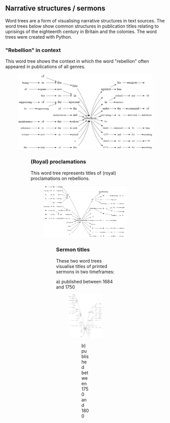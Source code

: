 
## Narrative structures / sermons

Word trees are a form of visualising narrative structures in text sources. The word trees below show common structures in publication titles relating to uprisings of the eighteenth century in Britain and the colonies. The word trees were created with Python. 

### "Rebellion" in context

This word tree shows the context in which the word "rebellion" often appeared in publications of all genres.

<figure>
<img src="./assets/WordTreeRebellion.png" width:"150">
<figure/>
  
### (Royal) proclamations

This word tree represents titles of (royal) proclamations on rebellions.
  
<figure>
<img src="./assets/WordTreeProclamation.png" width:"150">
<figure/>
  
### Sermon titles

These two word trees visualise titles of printed sermons in two timeframes:

a) published between 1684 and 1750
  
<figure>
<img src="./assets/WordTreeSermons_1684-1750.png" width:"150">
<figure/>
  
b) published between 1750 and 1800
  
<figure>
<img src="./assets/WordTreeSermons_1750-1800.png" width:"150">
<figure/>
